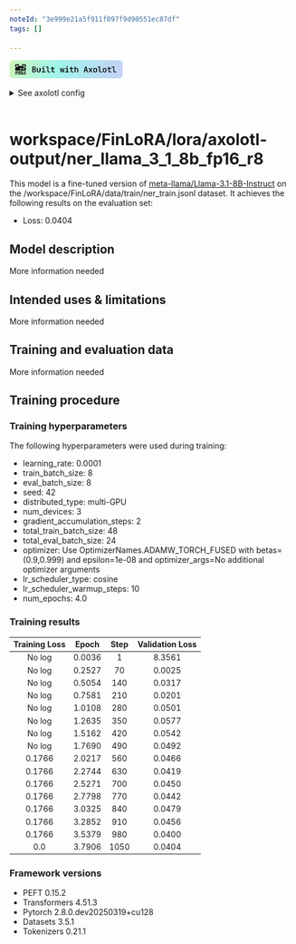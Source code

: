 ```yaml
---
noteId: "3e999e21a5f911f097f9d90551ec87df"
tags: []

---
```



<!-- This model card has been generated automatically according to the information the Trainer had access to. You
should probably proofread and complete it, then remove this comment. -->

[<img src="https://raw.githubusercontent.com/axolotl-ai-cloud/axolotl/main/image/axolotl-badge-web.png" alt="Built with Axolotl" width="200" height="32"/>](https://github.com/axolotl-ai-cloud/axolotl)
<details><summary>See axolotl config</summary>

axolotl version: `0.9.1.post1`
```yaml
base_model: meta-llama/Llama-3.1-8B-Instruct
model_type: LlamaForCausalLM
tokenizer_type: AutoTokenizer
gradient_accumulation_steps: 2
micro_batch_size: 8
num_epochs: 4
learning_rate: 0.0001
optimizer: adamw_torch_fused
lr_scheduler: cosine
load_in_8bit: false
load_in_4bit: false
adapter: lora
lora_r: 8
lora_alpha: 16
lora_dropout: 0.05
lora_target_modules:
- q_proj
- k_proj
- v_proj
datasets:
- path: /workspace/FinLoRA/data/train/ner_train.jsonl
  type:
    field_instruction: context
    field_output: target
    format: '[INST] {instruction} [/INST]'
    no_input_format: '[INST] {instruction} [/INST]'
val_set_size: 0.02
output_dir: /workspace/FinLoRA/lora/axolotl-output/ner_llama_3_1_8b_fp16_r8
sequence_len: 4096
gradient_checkpointing: true
logging_steps: 500
warmup_steps: 10
evals_per_epoch: 4
saves_per_epoch: 1
weight_decay: 0.0
special_tokens:
  pad_token: <|end_of_text|>
deepspeed: deepspeed_configs/zero1.json
bf16: auto
tf32: false
chat_template: llama3
wandb_name: ner_llama_3_1_8b_fp16_r8

```

</details><br>

# workspace/FinLoRA/lora/axolotl-output/ner_llama_3_1_8b_fp16_r8

This model is a fine-tuned version of [meta-llama/Llama-3.1-8B-Instruct](https://huggingface.co/meta-llama/Llama-3.1-8B-Instruct) on the /workspace/FinLoRA/data/train/ner_train.jsonl dataset.
It achieves the following results on the evaluation set:
- Loss: 0.0404

## Model description

More information needed

## Intended uses & limitations

More information needed

## Training and evaluation data

More information needed

## Training procedure

### Training hyperparameters

The following hyperparameters were used during training:
- learning_rate: 0.0001
- train_batch_size: 8
- eval_batch_size: 8
- seed: 42
- distributed_type: multi-GPU
- num_devices: 3
- gradient_accumulation_steps: 2
- total_train_batch_size: 48
- total_eval_batch_size: 24
- optimizer: Use OptimizerNames.ADAMW_TORCH_FUSED with betas=(0.9,0.999) and epsilon=1e-08 and optimizer_args=No additional optimizer arguments
- lr_scheduler_type: cosine
- lr_scheduler_warmup_steps: 10
- num_epochs: 4.0

### Training results

| Training Loss | Epoch  | Step | Validation Loss |
|:-------------:|:------:|:----:|:---------------:|
| No log        | 0.0036 | 1    | 8.3561          |
| No log        | 0.2527 | 70   | 0.0025          |
| No log        | 0.5054 | 140  | 0.0317          |
| No log        | 0.7581 | 210  | 0.0201          |
| No log        | 1.0108 | 280  | 0.0501          |
| No log        | 1.2635 | 350  | 0.0577          |
| No log        | 1.5162 | 420  | 0.0542          |
| No log        | 1.7690 | 490  | 0.0492          |
| 0.1766        | 2.0217 | 560  | 0.0466          |
| 0.1766        | 2.2744 | 630  | 0.0419          |
| 0.1766        | 2.5271 | 700  | 0.0450          |
| 0.1766        | 2.7798 | 770  | 0.0442          |
| 0.1766        | 3.0325 | 840  | 0.0479          |
| 0.1766        | 3.2852 | 910  | 0.0456          |
| 0.1766        | 3.5379 | 980  | 0.0400          |
| 0.0           | 3.7906 | 1050 | 0.0404          |


### Framework versions

- PEFT 0.15.2
- Transformers 4.51.3
- Pytorch 2.8.0.dev20250319+cu128
- Datasets 3.5.1
- Tokenizers 0.21.1